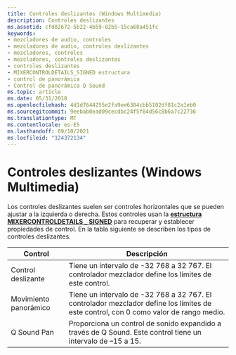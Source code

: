 ```yaml
---
title: Controles deslizantes (Windows Multimedia)
description: Controles deslizantes
ms.assetid: cfd82672-5b22-4b59-82b5-15ca68a451fc
keywords:
- mezcladores de audio, controles
- mezcladores de audio, controles deslizantes
- mezcladores, controles
- mezcladores, controles deslizantes
- controles deslizantes
- MIXERCONTROLDETAILS_SIGNED estructura
- control de panorámica
- Control de panorámica Q Sound
ms.topic: article
ms.date: 05/31/2018
ms.openlocfilehash: 4d1d7644255e2fa9ee6384cbb5102df81c2a1eb0
ms.sourcegitcommit: 9eebab0ead09cecdbc24f5f84d56c8b6a7c22736
ms.translationtype: MT
ms.contentlocale: es-ES
ms.lasthandoff: 09/10/2021
ms.locfileid: "124372134"
---
```

# <a name="sliders-windows-multimedia"></a>Controles deslizantes (Windows Multimedia)

Los controles deslizantes suelen ser controles horizontales que se pueden ajustar a la izquierda o derecha. Estos controles usan la [**estructura MIXERCONTROLDETAILS \_ SIGNED**](/previous-versions//dd757297(v=vs.85)) para recuperar y establecer propiedades de control. En la tabla siguiente se describen los tipos de controles deslizantes.



| Control    | Descripción                                                                                                               |
|------------|---------------------------------------------------------------------------------------------------------------------------|
| Control deslizante     | Tiene un intervalo de -32 768 a 32 767. El controlador mezclador define los límites de este control.                               |
| Movimiento panorámico        | Tiene un intervalo de -32 768 a 32 767. El controlador mezclador define los límites de este control, con 0 como valor de rango medio. |
| Q Sound Pan | Proporciona un control de sonido expandido a través de Q Sound. Este control tiene un intervalo de –15 a 15.                               |



 

 

 
